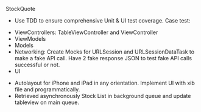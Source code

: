 StockQuote

* Use TDD to ensure comprehensive Unit & UI test coverage. Case test:
- ViewControllers: TableViewController and ViewController
- ViewModels
- Models
- Networking: Create Mocks for URLSession and URLSessionDataTask to make a fake API call. Have 2 fake response JSON to test fake API calls successful or not.
- UI

* Autolayout for iPhone and iPad in any orientation. Implement UI with xib file and programmatically.
* Retrieved asynchronously Stock List in background queue and update tableview on main queue.
